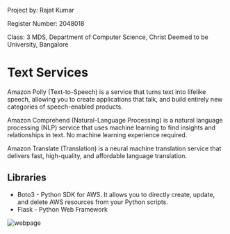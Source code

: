 Project by: Rajat Kumar


Register Number: 2048018


Class: 3 MDS, Department of Computer Science, Christ Deemed to be University, Bangalore

# Text Services

Amazon Polly (Text-to-Speech) is a service that turns text into lifelike speech, allowing you to create applications that talk, and build entirely new categories of speech-enabled products.

Amazon Comprehend (Natural-Language Processing) is a natural language processing (NLP) service that uses machine learning to find insights and relationships in text. No machine learning experience required.

Amazon Translate (Translation) is a neural machine translation service that delivers fast, high-quality, and affordable language translation.

## Libraries
* Boto3 - Python SDK for AWS. It allows you to directly create, update, and delete AWS resources from your Python scripts.
* Flask - Python Web Framework

![webpage](https://user-images.githubusercontent.com/55619946/141040348-d3ed4d40-41aa-4734-aa06-7016ac404c4e.PNG)

